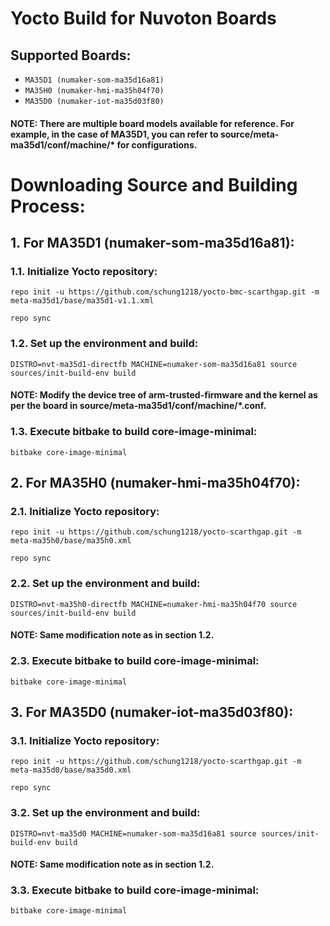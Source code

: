 # Yocto Build for Nuvoton Boards
## Supported Boards:
* ``` MA35D1 (numaker-som-ma35d16a81) ```
* ``` MA35H0 (numaker-hmi-ma35h04f70) ```
* ``` MA35D0 (numaker-iot-ma35d03f80) ```
#### NOTE: There are multiple board models available for reference. For example, in the case of MA35D1, you can refer to source/meta-ma35d1/conf/machine/* for configurations.
# Downloading Source and Building Process:
## 1. For MA35D1 (numaker-som-ma35d16a81):
### 1.1. Initialize Yocto repository:
```console
repo init -u https://github.com/schung1218/yocto-bmc-scarthgap.git -m meta-ma35d1/base/ma35d1-v1.1.xml
```
```console
repo sync
```
### 1.2. Set up the environment and build:
```console
DISTRO=nvt-ma35d1-directfb MACHINE=numaker-som-ma35d16a81 source sources/init-build-env build
```
#### NOTE: Modify the device tree of arm-trusted-firmware and the kernel as per the board in source/meta-ma35d1/conf/machine/*.conf.
### 1.3. Execute bitbake to build core-image-minimal:
```console
bitbake core-image-minimal
```
## 2. For MA35H0 (numaker-hmi-ma35h04f70):
### 2.1. Initialize Yocto repository:
```console
repo init -u https://github.com/schung1218/yocto-scarthgap.git -m meta-ma35h0/base/ma35h0.xml
```
```console
repo sync
```
### 2.2. Set up the environment and build:
```console
DISTRO=nvt-ma35h0-directfb MACHINE=numaker-hmi-ma35h04f70 source sources/init-build-env build
```
#### NOTE: Same modification note as in section 1.2.
### 2.3. Execute bitbake to build core-image-minimal:
```console
bitbake core-image-minimal
```
## 3. For MA35D0 (numaker-iot-ma35d03f80):
### 3.1. Initialize Yocto repository:
```console
repo init -u https://github.com/schung1218/yocto-scarthgap.git -m meta-ma35d0/base/ma35d0.xml
```
```console
repo sync
```
### 3.2. Set up the environment and build:
```console
DISTRO=nvt-ma35d0 MACHINE=numaker-som-ma35d16a81 source sources/init-build-env build
```
#### NOTE: Same modification note as in section 1.2.
### 3.3. Execute bitbake to build core-image-minimal:
```console
bitbake core-image-minimal
```
